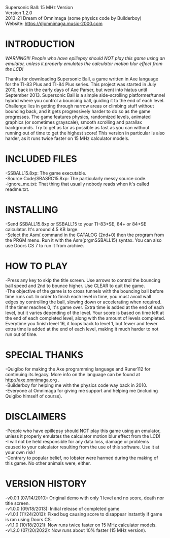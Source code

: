 Supersonic Ball: 15 MHz Version  
Version 1.2.0  
2013-21 Dream of Omnimaga (some physics code by Builderboy)  
Website: https://djomnimaga.music-2000.com


# INTRODUCTION

*WARNING!!! People who have epillepsy should NOT play this game using an emulator, unless it properly emulates the calculator motion blur effect from the LCD!*  

Thanks for downloading Supersonic Ball, a game written in Axe language for the TI-83 Plus and TI-84 Plus series. This project was started in July 2010, back in the early days of Axe Parser, but went into hiatus until September 2013. Supersonic Ball is a simple side-scrolling platformer/tunnel hybrid where you control a bouncing ball, guiding it to the end of each level. Challenge lies in getting through narrow areas or climbing stuff without bouncing back, and it gets progressively harder to do so as the game progresses. The game features physics, randomized levels, animated graphics (or sometimes grayscale), smooth scrolling and parallax backgrounds. Try to get as far as possible as fast as you can without running out of time to get the highest score! This version in particular is also harder, as it runs twice faster on 15 MHz calculator models.

 
# INCLUDED FILES

-SSBALL15.8xp: The game executable.  
-Source Code/SBASRC15.8xp: The particularly messy source code.  
-ignore_me.txt: That thing that usually nobody reads when it's called readme.txt.


# INSTALLING

-Send SSBALL15.8xp or SSBALL15 to your TI-83+SE, 84+ or 84+SE calculator. It's around 4.5 KB large.  
-Select the Asm( command in the CATALOG (2nd+0) then the program from the PRGM menu. Run it with the Asm(prgmSSBALL15) syntax. You can also use Doors CS 7 to run it from archive.


# HOW TO PLAY

-Press any key to skip the title screen. Use arrows to control the bouncing ball speed and 2nd to bounce higher. Use CLEAR to quit the game.  
-The objective of the game is to cross tunnels with the bouncing ball before time runs out. In order to finish each level in time, you must avoid wall edges by controlling the ball, slowing down or accelerating when required. If the timer reaches 0, it's game over. Extra time is added at the end of each level, but it varies depending of the level. Your score is based on time left at the end of each completed level, along with the amount of levels completed. Everytime you finish level 16, it loops back to level 1, but fewer and fewer extra time is added at the end of each level, making it much harder to not run out of time.  


# SPECIAL THANKS

-Quigibo for making the Axe programming language and Runer112 for continuing its legacy. More info on the language can be found at http://axe.omnimaga.org .  
-Builderboy for helping me with the physics code way back in 2010.  
-Everyone at Omnimaga for giving me support and helping me (including Quigibo himself of course).


# DISCLAIMERS

-People who have epillepsy should NOT play this game using an emulator, unless it properly emulates the calculator motion blur effect from the LCD!  
-I will not be held responsible for any data loss, damage or problems caused to your calculator resulting from the use of this software. Use it at your own risk!  
-Contrary to popular belief, no lobster were harmed during the making of this game. No other animals were, either.


# VERSION HISTORY

-v0.0.1 (07/14/2010): Original demo with only 1 level and no score, death nor title screen.  
-v1.0.0 (09/18/2013): Initial release of completed game  
-v1.0.1 (11/24/2013): Fixed bug causing score to disappear instantly if game is ran using Doors CS.  
-v1.1.0 (10/18/2021): Now runs twice faster on 15 MHz calculator models.  
-v1.2.0 (07/20/2022): Now runs about 10% faster (15 MHz version).
